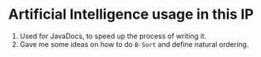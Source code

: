 # Artificial Intelligence usage in this IP

1. Used for JavaDocs, to speed up the process of writing it.
2. Gave me some ideas on how to do `B-Sort` and define natural ordering.